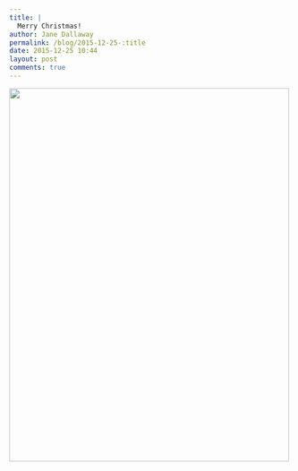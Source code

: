 ```yaml
---
title: |
  Merry Christmas!
author: Jane Dallaway
permalink: /blog/2015-12-25-:title
date: 2015-12-25 10:44
layout: post
comments: true
---
```


<div><a href="http://static.skitters.dallaway.com/tp_IMG_5193.JPG"><img src="http://static.skitters.dallaway.com/tp_thumb_IMG_5193.JPG" width="500" height="667"/></a></div>



  

      
